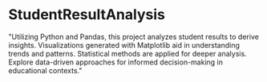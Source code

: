 # StudentResultAnalysis
"Utilizing Python and Pandas, this project analyzes student results to derive insights. Visualizations generated with Matplotlib aid in understanding trends and patterns. Statistical methods are applied for deeper analysis. Explore data-driven approaches for informed decision-making in educational contexts."
